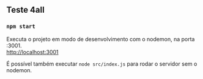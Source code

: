 ## Teste 4all

### `npm start`

Executa o projeto em modo de desenvolvimento com o nodemon, na porta :3001.<br />
[http://localhost:3001](http://localhost:3001)

É possível também executar `node src/index.js` para rodar o servidor sem o nodemon.
